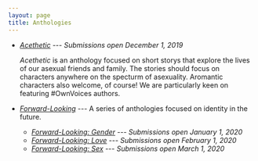 ```yaml
---
layout: page
title: Anthologies
---
```


* [*Acethetic*](acethetic) --- *Submissions open December 1, 2019*

  *Acethetic* is an anthology focused on short storys that explore the lives of our asexual friends and family. The stories should focus on characters anywhere on the specturm of asexuality. Aromantic characters also welcome, of course! We are particularly keen on featuring #OwnVoices authors.
* [*Forward-Looking*](forward-looking) --- A series of anthologies focused on identity in the future.
    * [*Forward-Looking: Gender*](forward-looking/gender) --- *Submissions open January 1, 2020*
    * [*Forward-Looking: Love*](forward-looking/love) --- *Submissions open February 1, 2020*
    * [*Forward-Looking: Sex*](forward-looking/sex) --- *Submissions open March 1, 2020*

